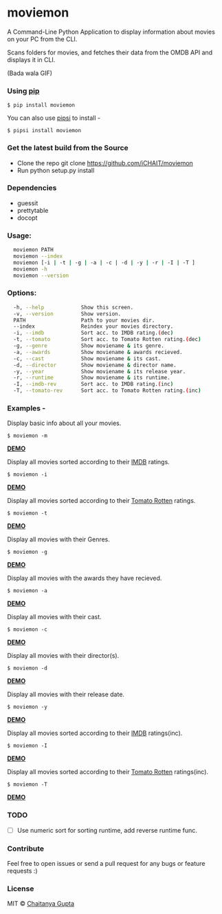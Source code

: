 # moviemon

A Command-Line Python Application to display information about movies on your PC from the CLI.

Scans folders for movies, and fetches their data from the OMDB API and displays it in CLI.

(Bada wala GIF)

### Using [pip](https://pypi.python.org/pypi/pip/)

`$ pip install moviemon`

You can also use [pipsi](https://github.com/mitsuhiko/pipsi) to install -

`$ pipsi install moviemon`


### Get the latest build from the Source

* Clone the repo git clone https://github.com/iCHAIT/moviemon
* Run python setup.py install


### Dependencies

* guessit
* prettytable
* docopt


### Usage:
```sh
  moviemon PATH
  moviemon --index
  moviemon [-i | -t | -g | -a | -c | -d | -y | -r | -I | -T ]
  moviemon -h
  moviemon --version
```

### Options:
```sh
  -h, --help            Show this screen.
  -v, --version         Show version.
  PATH                  Path to your movies dir.
  --index               Reindex your movies directory.
  -i, --imdb            Sort acc. to IMDB rating.(dec)
  -t, --tomato          Sort acc. to Tomato Rotten rating.(dec)
  -g, --genre           Show moviename & its genre.
  -a, --awards          Show moviename & awards recieved.
  -c, --cast            Show moviename & its cast.
  -d, --director        Show moviename & director name.
  -y, --year            Show moviename & its release year.
  -r, --runtime         Show moviename & its runtime.
  -I, --imdb-rev        Sort acc. to IMDB rating.(inc)
  -T, --tomato-rev      Sort acc. to Tomato Rotten rating.(inc)
```

### Examples -

Display basic info about all your movies.

`$ moviemon -m`

[**DEMO**]()

Display all movies sorted according to their [IMDB](http://www.imdb.com/) ratings.

`$ moviemon -i`

[**DEMO**]()

Display all movies sorted according to their [Tomato Rotten](http://www.rottentomatoes.com/) ratings.

`$ moviemon -t`

[**DEMO**]()

Display all movies with their Genres.

`$ moviemon -g`

[**DEMO**]()

Display all movies with the awards they have recieved.

`$ moviemon -a`

[**DEMO**]()

Display all movies with their cast.

`$ moviemon -c`

[**DEMO**]()

Display all movies with their director(s).

`$ moviemon -d`

[**DEMO**]()

Display all movies with their release date.

`$ moviemon -y`

[**DEMO**]()

Display all movies sorted according to their [IMDB](http://www.imdb.com/) ratings(inc).

`$ moviemon -I`

[**DEMO**]()

Display all movies sorted according to their [Tomato Rotten](http://www.rottentomatoes.com/) ratings(inc).

`$ moviemon -T`

[**DEMO**]()


### TODO

- [ ] Use numeric sort for sorting runtime, add reverse runtime func.


### Contribute

Feel free to open issues or send a pull request for any bugs or feature requests :)


### License

MIT © [Chaitanya Gupta](https://github.com/iCHAIT)
